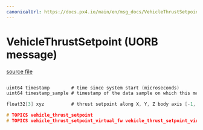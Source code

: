 ```yaml
---
canonicalUrl: https://docs.px4.io/main/en/msg_docs/VehicleThrustSetpoint
---
```


# VehicleThrustSetpoint (UORB message)



[source file](https://github.com/PX4/PX4-Autopilot/blob/release/1.14/msg/VehicleThrustSetpoint.msg)

```c

uint64 timestamp        # time since system start (microseconds)
uint64 timestamp_sample # timestamp of the data sample on which this message is based (microseconds)

float32[3] xyz          # thrust setpoint along X, Y, Z body axis [-1, 1]

# TOPICS vehicle_thrust_setpoint
# TOPICS vehicle_thrust_setpoint_virtual_fw vehicle_thrust_setpoint_virtual_mc

```
